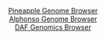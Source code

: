 <div id="Pineapple_Genome_Browser" align="center">
  <a href="https://igv.org/app/?sessionURL=blob:zZJfb5swFMW_i6VVm0TAQIGAFE1Z2zRJ_y4ZSdeqQgYM8WJsahtoGuW7z4s27aWTmodNk_xgX137nnP824IWC0k4AxFwTNszbRsYQK54N0dVTfE1qrAEUYGoxAYQuMACswyDaAsKJBWKZ5f65kqpWkaWRVTdqxAruSldE1XohTPUSTPjlXXCKUUpF0hxIa1PArXcImXb63CK6trUs13Ts3KkkIVoveJMcqvGrEw6_V7yq5SUmPEKJ1VDFdkLSLQerTE3C_RxuJwPswxLeYE3k3wwvJgMF.5ZfH_un9zHN.Nl7C.P5qRkSDUCD5r1uRK3V6W4GrfX0_ZuUz.Voy_5PLf5O_f06Oy5JgLLgR3YfTfw.9DXwRCW4.f_ybNe5EDfq6_H327IEk3DTjl8Ns3JDJ.vR0GziF_1HYCdASjPGs0ByFYiiGxouNA3PMfv_djafQPCUKcjOAHRw6MBlEDZWrc_bIHa1JoWIPFTswfHAFzkWICoF0IY2GHoeMfBMQxDe2dsQSPo34t2FM_CADpDx_GTglClUc4TyWppIsbMNivM8uXALAt_vGAXabehKSRZ0PrDhX9_iqcNn_whSwPo0fvv00bfouifUPcWIaZKD0XNRW7jV03jnQa39HPbjF_iu7vJOvdG3avx9LXZw6IpuKiQ0v26oo8_aWuRIIgpXWiJJCmhRG2WOkXegch2XA0tyDjlmkIgyvQ9NKBhe_DDbzjd3ePuOw--">Pineapple Genome Browser</a>
</div>
<div id="Alphonso_Genome_Browser" align="center">
  <a href="https://igv.org/app/?sessionURL=blob:zZNdb9MwFIb_i6UhkNLE.WqaSBNqtw5GB3TdskKmKTpNnNTg2JntNu2q_ne8CcQNk9YLEFIu7CN_vOfxkx1aE6mo4ChBnu2GtusiC6ml6K6gaRn5BA1RKKmAKWIhSSoiCS8ISnaoAqUhnV2YnUutW5U4DtVtrwFeC1v5NjTwIDh0yi5E45wIxmAhJGghlTOSsBYOrde9jiygbW1zt2.HTgkaHGDtUnAlnJbwOu_MefmvUl4TLhqSNyum6VOA3OQxGUu7grfD.dWwKIhSE7I9L4.Hk_PhjT9Os3f9kyz9_H6e9uevrmjNQa8kOdbj09PR_RpocHmTTqfR7Hozq7zR9UNXH_mnr8ablkqijt3IHfhRf4CxAUN5STb_U8_mowf2XWVBehPpMJzeZx_ZzA3i.mJSHHkjNqfnz3S.txATxcqYgIqljBIXWz7uW6HX7z0O3YGFcWz4SEFRcntnIS2h.G6W3.6Q3rbGF6TI_epJHQsJWRKJkl6MceTGsRcGUYDj2N1bO7SS7O_BPUtncYS9oef184oybWQuc8VbZQPn9rqo7PrhQJr1t27GVMnB9z8YhngckEtZbs.66zATf6T5.IOZy5.e0LT6kkz_xLyXBLH14lDdRBZupjX.qkBEX1gwCKYTCLMNGxx5Z.NnAR0GpxKyAW3Wm4qZ_jRuDZIC16awpoouKKN6OzccRYcS1_ONuKgQTBgTkawXr7GFLTfEb34L6u_v9j8A">Alphonso Genome Browser</a>
</div>


<div id="DAF_Genomics_Browser" align="center">
  <a href="https://igv.org/app/?sessionURL=blob:tZFra9swFIb_y4H0k2.SHTs2hOFsSZt2W9amnnuhBE2WYzNb8iR5SRry3yuyjsFGGYMOJCFxLu.r8.zhO5OqFhwSwA4aOgiBBaoSmyVpu4Z9JC1TkJSkUcwCyUomGacMkj2URGmSXb03lZXWnUpctyClvWZctDVVjvId0tlK9LpiJtXGDmnJo.BkoxwqWpOsiUuarhJcCZdQypSyPbdjfL3aEHP8jK2OLdmq7RtdH1VXxoQxVjglMW5rXrDtX4z8B2Wz6jdpvkyP9RdsNy_G6cU8_exPs7vT8O1dtjjLszA_WdZrTnQv2Ti6_jTdoQGe3MbbD.eza1zmPo1mj.deezka.O9OptuulkyNUYRGfhRGfgAHCxpBewMBaCVRggIrwiMLB4H9fPWHoZmCFDUk9w8WaEnoV5N.vwe96wwqUOxbf6RmgZAFk5DYsedFKI7xMIgCL47RwdpDL5tXZjnLruLIwynGofOFtEa_rJvjAI3Qn8HXAvlbZ7P_FVSpp93N5PZsMcCzak7NWSy4zm8mFdqeZuIFVBa8.LVSyJZoE_rxfAZDGqPYMq5_kfEPD4cn">DAF Genomics Browser</a>
</div>
